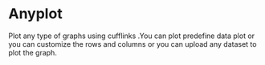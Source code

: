 # Anyplot
Plot any type of graphs using cufflinks .You can plot predefine data plot or you can customize the rows and columns or you can upload any dataset to plot the graph.


